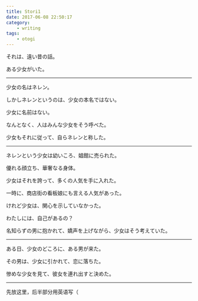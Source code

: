 ```yaml
---
title: Stori1
date: 2017-06-08 22:50:17
category:
    - writing
tags:
    - otogi
---
```


それは、遠い昔の話。

ある少女がいた。

---

少女の名はネレン。

しかしネレンというのは、少女の本名ではない。

少女に名前はない。

なんとなく、人はみんな少女をそう呼べた。

少女もそれに従って、自らネレンと称した。

---

ネレンという少女は幼いころ、娼館に売られた。

優れる顔立ち、華奢なる身体。

少女はそれを誇って、多くの人気を手に入れた。

一時に、商店街の看板娘にも言える人気があった。

けれど少女は、関心を示していなかった。

わたしには、自己があるの？

名知らずの男に抱かれて、嬌声を上げながら、少女はそう考えていた。

---

ある日、少女のどころに、ある男が来た。

その男は、少女に引かれて、恋に落ちた。

惨めな少女を見て、彼女を連れ出すと決めた。

---

先放这里，后半部分用英语写（
